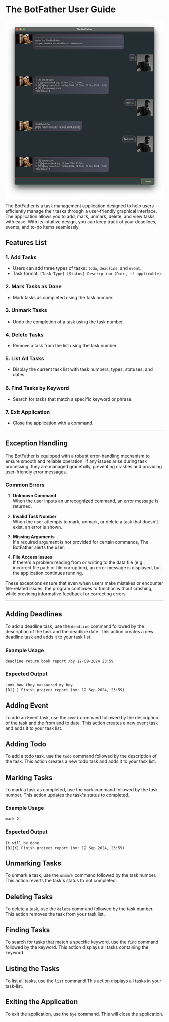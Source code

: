 # The BotFather User Guide

![The BotFather Screenshot](Ui.png)

The BotFather is a task management application designed to help users efficiently manage 
their tasks through a user-friendly graphical interface. 
The application allows you to add, mark, unmark, delete, and view tasks with ease. 
With its intuitive design, 
you can keep track of your deadlines, events, and to-do items seamlessly.

## Features List

### 1. **Add Tasks**
- Users can add three types of tasks: `todo`, `deadline`, and `event`.
- Task format: `[Task Type] [Status] Description (Date, if applicable)`.

### 2. **Mark Tasks as Done**
- Mark tasks as completed using the task number.

### 3. **Unmark Tasks**
- Undo the completion of a task using the task number.

### 4. **Delete Tasks**
- Remove a task from the list using the task number.

### 5. **List All Tasks**
- Display the current task list with task numbers, types, statuses, and dates.

### 6. **Find Tasks by Keyword**
- Search for tasks that match a specific keyword or phrase.

### 7. **Exit Application**
- Close the application with a command.

---

## Exception Handling

The BotFather is equipped with a robust error-handling mechanism to ensure smooth and 
reliable operation. If any issues arise during task processing, 
they are managed gracefully, preventing crashes and providing 
user-friendly error messages.

### Common Errors

1. **Unknown Command**  
   When the user inputs an unrecognized command, an error message is returned.

2. **Invalid Task Number**  
   When the user attempts to mark, unmark, or delete a task that doesn't exist, 
   an error is shown.


3. **Missing Arguments**  
   If a required argument is not provided for certain commands, 
    The BotFather alerts the user.


4. **File Access Issues**  
   If there's a problem reading from or writing to the data file 
    (e.g., incorrect file path or file corruption), 
    an error message is displayed, but the application continues running.

These exceptions ensure that even when users make mistakes or 
encounter file-related issues, the program continues to 
function without crashing, while providing informative feedback 
for correcting errors.


---

## Adding Deadlines

To add a deadline task, use the `deadline` command followed by the description of the 
task and the deadline date. This action creates a new deadline task and adds it to your 
task list.

### Example Usage

```commandline
deadline return book report /by 12-09-2024 23:59
```
### Expected Output

```
Look how they massacred my boy
[D][ ] Finish project report (by: 12 Sep 2024, 23:59)
```
## Adding Event

To add an Event task, use the `event` command followed by the description of the task and the from and to date. This action creates a new event task and adds it to your task list.

## Adding Todo

To add a todo task, use the `todo` command followed by the description of the task. This action creates a new todo task and adds it to your task list.

## Marking Tasks

To mark a task as completed, use the `mark` command followed by the task number. This action updates the task's status to completed.

### Example Usage

```commandline
mark 2
```

### Expected Output

```
It will be done
[D][X] Finish project report (by: 12 Sep 2024, 23:59)
```


## Unmarking Tasks

To unmark a task, use the `unmark` command followed by the task number. 
This action reverts the task's status to not completed.


## Deleting Tasks

To delete a task, use the `delete` command followed by the task number. 
This action removes the task from your task list.


## Finding Tasks

To search for tasks that match a specific keyword, use the `find` command 
followed by the keyword. This action displays all tasks containing the keyword.

## Listing the Tasks

To list all tasks, use the `list` command This action displays all tasks 
in your task-list.


## Exiting the Application

To exit the application, use the `bye` command. This will close the application.


